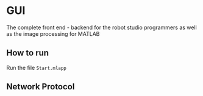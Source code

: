 # GUI

The complete front end - backend for the robot studio programmers as well as the image processing for MATLAB  

## How to run  

Run the file `Start.mlapp`  

## Network Protocol  

